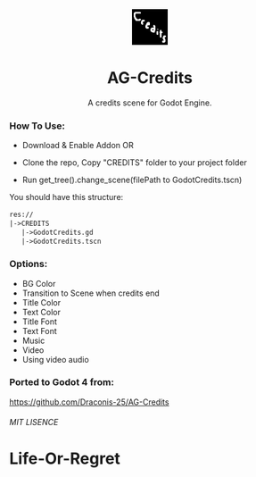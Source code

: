 
<div align="center">
   <img width="64" height="64" src="CREDITS/logo64.png" alt="Logo">
   <h1>AG-Credits</h1>
   A credits scene for Godot Engine.
</div>

### How To Use:
* Download & Enable Addon OR
* Clone the repo, Copy "CREDITS" folder to your project folder

* Run get_tree().change_scene(filePath to GodotCredits.tscn)

You should have this structure:
```
res://
|->CREDITS
   |->GodotCredits.gd
   |->GodotCredits.tscn
```
### Options:
- BG Color
- Transition to Scene when credits end
- Title Color
- Text Color
- Title Font
- Text Font
- Music
- Video
- Using video audio

### Ported to Godot 4 from:
https://github.com/Draconis-25/AG-Credits

###### MIT LISENCE
# Life-Or-Regret
